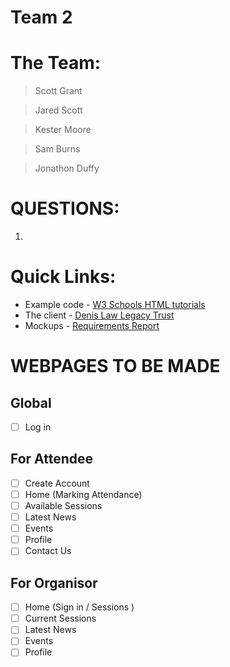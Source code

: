 # Team 2

# The Team:
> Scott Grant

> Jared Scott

> Kester Moore

> Sam Burns

> Jonathon Duffy

# QUESTIONS:
1.

# Quick Links: 
* Example code - [W3 Schools HTML tutorials](https://www.w3schools.com/html/)
* The client - [Denis Law Legacy Trust](https://www.denislawlegacytrust.org/)
* Mockups - [Requirements Report](https://docs.google.com/document/d/1N3Q9gU3oSs_PNoPBmU8NOy4DVx0aPX5LHv_FyO-Ak80/edit?usp=sharing)

# WEBPAGES TO BE MADE
## Global
- [ ] Log in 
## For Attendee
- [ ] Create Account
- [ ] Home (Marking Attendance)
- [ ] Available Sessions 
- [ ] Latest News
- [ ] Events
- [ ] Profile 
- [ ] Contact Us 
## For Organisor
- [ ] Home (Sign in / Sessions )
- [ ] Current Sessions 
- [ ] Latest News
- [ ] Events
- [ ] Profile